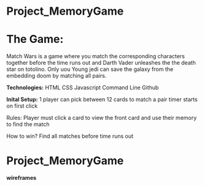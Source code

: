 # Project_MemoryGame
<h1>The Game:</h1>
Match Wars is a game where you match the corresponding characters together before the time runs out and Darth Vader unleashes the the death star on totolino. Only uou Young jedi can save the galaxy from the embedding doom by matching all pairs.

<b>Technologies:</b>
HTML
CSS
Javascript
Command Line
Github

<b>Inital Setup:</b>
1 player can pick between 12 cards to match a pair
timer starts on first click


</b>Rules:
Player must click a card to view the front card and use their memory to find the match 

</b>How to win?
Find all matches before time runs out 
# Project_MemoryGame 

<b>wireframes</b>





